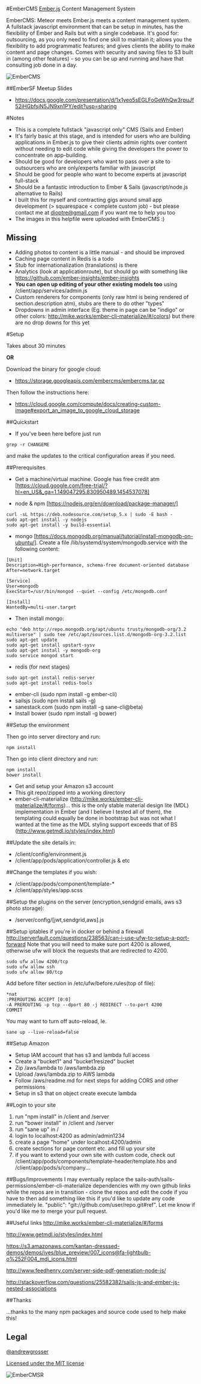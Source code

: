 #EmberCMS 
[Ember.js](http://emberjs.com/) Content Management System

EmberCMS: Meteor meets Ember.js meets a content management system. A fullstack javascript environment that can be setup in minutes, has the flexibility of Ember and Rails but with a single codebase. It's good for: outsourcing, as you only need to find one skill to maintain it; allows you the flexibility to add programmatic features; and gives clients the ability to make content and page changes. Comes with security and saving files to S3 built in (among other features) - so you can be up and running and have that consulting job done in a day.

![EmberCMS](http://designregister.s3.amazonaws.com/own_56b55e2bb6c94c99070d3fb9_o_913fe1ed8d02411b960e59d175c96243_Screenshot+from+2016-01-04+23-48-46.png)

##EmberSF Meetup Slides
* https://docs.google.com/presentation/d/1x1yeo5sEGLFoGeWhQw3rpuJf52iHGbfsjN5JN9xn1PY/edit?usp=sharing

#Notes
* This is a complete fullstack "javascript only" CMS (Sails and Ember)
* It's fairly basic at this stage, and is intended for users who are building applications in Ember.js to give their clients admin rights over content without needing to edit code while giving the developers the power to concentrate on app-building.
* Should be good for developers who want to pass over a site to outsourcers who are only/experts familiar with javascript
* Should be good for people who want to become experts at javascript full-stack
* Should be a fantastic introduction to Ember & Sails (javascript/node.js alternative to Rails)
* I built this for myself and contracting gigs around small app development (> squarespace < complete custom job) - but please contact me at dioptre@gmail.com if you want me to help you too
* The images in this helpfile were uploaded with EmberCMS :)

## Missing
* Adding photos to content is a little manual - and should be improved
* Caching page content in Redis is a todo
* Stub for internationalization (translations) is there
* Analytics (look at applicationroute), but should go with something like https://github.com/ember-insights/ember-insights
* **You can open up editing of your other existing models too** using /client/app/services/admin.js
* Custom renderers for components (only raw html is being rendered of section.description atm), stubs are there to do other "types"
* Dropdowns in admin interface (Eg. theme in page can be "indigo" or other colors: http://mike.works/ember-cli-materialize/#/colors) but there are no drop downs for this yet

#Setup

Takes about 30 minutes

**OR**

Download the binary for google cloud:

* https://storage.googleapis.com/embercms/embercms.tar.gz


Then follow the instructions here:

* https://cloud.google.com/compute/docs/creating-custom-image#export_an_image_to_google_cloud_storage

##Quickstart
* If you've been here before just run
```
grep -r CHANGEME
``` 
and make the updates to the critical configuration areas if you need.


##Prerequisites
* Get a machine/virtual machine. Google has free credit atm [https://cloud.google.com/free-trial/?hl=en_US&_ga=1.149047295.830950489.1454537078]

* node & npm [https://nodejs.org/en/download/package-manager/]
```
curl -sL https://deb.nodesource.com/setup_5.x | sudo -E bash -
sudo apt-get install -y nodejs
sudo apt-get install -y build-essential
```

* mongo [https://docs.mongodb.org/manual/tutorial/install-mongodb-on-ubuntu/]. Create a file /lib/systemd/system/mongodb.service with the following content:
```
[Unit]
Description=High-performance, schema-free document-oriented database
After=network.target

[Service]
User=mongodb
ExecStart=/usr/bin/mongod --quiet --config /etc/mongodb.conf

[Install]
WantedBy=multi-user.target
```
* Then install mongo:
```
echo "deb http://repo.mongodb.org/apt/ubuntu trusty/mongodb-org/3.2 multiverse" | sudo tee /etc/apt/sources.list.d/mongodb-org-3.2.list
sudo apt-get update
sudo apt-get install upstart-sysv
sudo apt-get install -y mongodb-org
sudo service mongod start
```

* redis (for next stages)
```
sudo apt-get install redis-server
sudo apt-get install redis-tools
```
* ember-cli (sudo npm install -g ember-cli)
* sailsjs (sudo npm install sails -g)
* sanestack.com (sudo npm install -g sane-cli@beta)
* Install bower (sudo npm install -g bower)

##Setup the environment

Then go into server directory and run:
```
npm install
```
Then go into client directory and run:
```
npm install
bower install
```
* Get and setup your Amazon s3 account
* This git repo/zipped into a working directory
* ember-cli-materialize (http://mike.works/ember-cli-materialize/#/forms)... this is the only stable material design lite (MDL) implementation in Ember (and I believe I tested all of them), the templating could equally be done in bootstrap but was not what I wanted at the time as the MDL styling support exceeds that of BS (http://www.getmdl.io/styles/index.html)

##Update the site details in:
* /client/config/environment.js 
* /client/app/pods/application/controller.js & etc
 
##Change the templates if you wish:
* /client/app/pods/component/template-*
* /client/app/styles/app.scss

##Setup the plugins on the server (encryption,sendgrid emails, aws s3 photo storage):
* /server/config/[jwt,sendgrid,aws].js

##Setup iptables if you're in docker or behind a firewall
http://serverfault.com/questions/238563/can-i-use-ufw-to-setup-a-port-forward
Note that you will need to make sure port 4200 is allowed, otherwise ufw will block the requests that are redirected to 4200.
```
sudo ufw allow 4200/tcp
sudo ufw allow ssh
sudo ufw allow 80/tcp
```
Add before filter section in /etc/ufw/before.rules(top of file):
```
*nat
:PREROUTING ACCEPT [0:0]
-A PREROUTING -p tcp --dport 80 -j REDIRECT --to-port 4200
COMMIT
```
You may want to turn off auto-reload, Ie. 
```
sane up --live-reload=false
```

##Setup Amazon
* Setup IAM account that has s3 and lambda full access
* Create a "bucket1" and "bucket1resized" bucket
* Zip /aws/lambda to /aws/lambda.zip
* Upload /aws/lambda.zip to AWS lambda
* Follow /aws/readme.md for next steps for adding CORS and other permissions
* Setup in s3 that on object create execute lambda

##Login to your site
1. run "npm install" in /client and /server
2. run "bower install" in /client and /server
3. run "sane up" in /
4. login to localhost:4200 as admin/admin1234
5. create a page "home" under localhost:4200/admin
6. create sections for page content etc. and fill up your site
7. if you want to extend your own site with custom code, check out /client/app/pods/components/template-header/template.hbs and /client/app/pods/s/company...

##Bugs/Improvements
I may eventually replace the sails-auth/sails-permissions/ember-cli-materialize dependencies with my own github links while the repos are in transition - clone the repos and edit the code if you have to then add something like this if you'd like to update any code immediately Ie. "public": "git://github.com/user/repo.git#ref". Let me know if you'd like me to merge your pull request.

##Useful links
http://mike.works/ember-cli-materialize/#/forms

http://www.getmdl.io/styles/index.html

https://s3.amazonaws.com/kantan-dresssed-demos/demos/ives/blue_preview/007_icons@fa-lightbulb-o%252F004_mdi_icons.html

http://www.feedhenry.com/server-side-pdf-generation-node-js/

http://stackoverflow.com/questions/25582382/sails-js-and-ember-js-nested-associations


##Thanks

...thanks to the many npm packages and source code used to help make this!
 
## Legal

[@andrewgrosser](http://twitter.com/andrewgrosser)

[Licensed under the MIT license](http://www.opensource.org/licenses/mit-license.php)

![EmberCMSR](http://designregister.s3.amazonaws.com/own_56b55e2bb6c94c99070d3fb9_o_43f3a32468884dab8e014de6c98917a6_Screenshot+from+2016-01-04+23-48-15.png)

